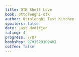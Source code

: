 ```yaml
---
title: OTK Shelf Love
book: ottolenghi-otk
author: Ottolenghi Test Kitchen
spoilers: false
date: Last Modified
rating: 4
progress: 7/87
bookshop: 9781529109481
coffee: false
---
```

